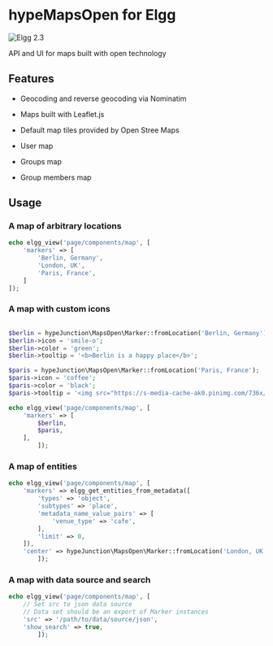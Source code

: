hypeMapsOpen for Elgg
=====================
![Elgg 2.3](https://img.shields.io/badge/Elgg-2.3-orange.svg?style=flat-square)

API and UI for maps built with open technology

## Features

* Geocoding and reverse geocoding via Nominatim
* Maps built with Leaflet.js
* Default map tiles provided by Open Stree Maps

* User map
* Groups map
* Group members map

## Usage

### A map of arbitrary locations

```php
echo elgg_view('page/components/map', [
	'markers' => [
		'Berlin, Germany',
		'London, UK',
		'Paris, France',
	]
]);
```

### A map with custom icons

```php

$berlin = hypeJunction\MapsOpen\Marker::fromLocation('Berlin, Germany');
$berlin->icon = 'smile-o';
$berlin->color = 'green';
$berlin->tooltip = '<b>Berlin is a happy place</b>';

$paris = hypeJunction\MapsOpen\Marker::fromLocation('Paris, France');
$paris->icon = 'coffee';
$paris->color = 'black';
$paris->tooltip = '<img src="https://s-media-cache-ak0.pinimg.com/736x/ca/ea/57/caea57268e1dee696f3c20a5a0f895f2.jpg" alt="Paris" />';

echo elgg_view('page/components/map', [
	'markers' => [
		$berlin,
		$paris,
	],
		]);

```

### A map of entities

```php
echo elgg_view('page/components/map', [
	'markers' => elgg_get_entities_from_metadata([
		'types' => 'object',
		'subtypes' => 'place',
		'metadata_name_value_pairs' => [
			'venue_type' => 'cafe',
		],
		'limit' => 0,
	]),
	'center' => hypeJunction\MapsOpen\Marker::fromLocation('London, UK');
		]);
```

### A map with data source and search

```php
echo elgg_view('page/components/map', [
	// Set src to json data source
	// Data set should be an export of Marker instances
	'src' => '/path/to/data/source/json',
	'show_search' => true,
		]);
```
